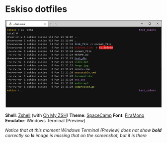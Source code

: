 # Eskiso dotfiles

![Screenshot](media/screenshot.jpg)

**Shell**: [Zshell](https://www.zsh.org/) (with [Oh My ZSH](https://ohmyz.sh/))
**Theme**: [SpaceCamp](https://github.com/jaredgorski/SpaceCamp)
**Font**:  [FiraMono](https://github.com/powerline/fonts/tree/master/FiraMono)
**Emulator**: Windows Terminal (Preview)

*Notice that at this moment Windows Terminal (Preview) does not show **bold** correctly so **ls** image is missing that on the screenshot, but it is there*
